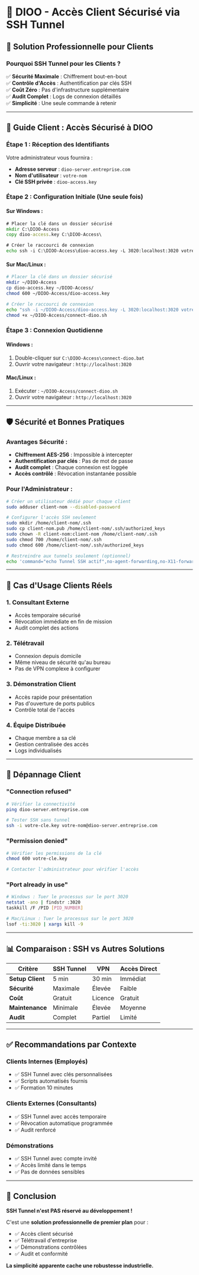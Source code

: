 # 🔐 DIOO - Accès Client Sécurisé via SSH Tunnel

## 🎯 Solution Professionnelle pour Clients

### **Pourquoi SSH Tunnel pour les Clients ?**

✅ **Sécurité Maximale** : Chiffrement bout-en-bout  
✅ **Contrôle d'Accès** : Authentification par clés SSH  
✅ **Coût Zéro** : Pas d'infrastructure supplémentaire  
✅ **Audit Complet** : Logs de connexion détaillés  
✅ **Simplicité** : Une seule commande à retenir  

---

## 🚀 **Guide Client : Accès Sécurisé à DIOO**

### **Étape 1 : Réception des Identifiants**
Votre administrateur vous fournira :
- **Adresse serveur** : `dioo-server.entreprise.com`
- **Nom d'utilisateur** : `votre-nom`
- **Clé SSH privée** : `dioo-access.key`

### **Étape 2 : Configuration Initiale (Une seule fois)**

#### **Sur Windows :**
```cmd
# Placer la clé dans un dossier sécurisé
mkdir C:\DIOO-Access
copy dioo-access.key C:\DIOO-Access\

# Créer le raccourci de connexion
echo ssh -i C:\DIOO-Access\dioo-access.key -L 3020:localhost:3020 votre-nom@dioo-server.entreprise.com > C:\DIOO-Access\connect-dioo.bat
```

#### **Sur Mac/Linux :**
```bash
# Placer la clé dans un dossier sécurisé
mkdir ~/DIOO-Access
cp dioo-access.key ~/DIOO-Access/
chmod 600 ~/DIOO-Access/dioo-access.key

# Créer le raccourci de connexion
echo "ssh -i ~/DIOO-Access/dioo-access.key -L 3020:localhost:3020 votre-nom@dioo-server.entreprise.com" > ~/DIOO-Access/connect-dioo.sh
chmod +x ~/DIOO-Access/connect-dioo.sh
```

### **Étape 3 : Connexion Quotidienne**

#### **Windows :**
1. Double-cliquer sur `C:\DIOO-Access\connect-dioo.bat`
2. Ouvrir votre navigateur : `http://localhost:3020`

#### **Mac/Linux :**
1. Exécuter : `~/DIOO-Access/connect-dioo.sh`
2. Ouvrir votre navigateur : `http://localhost:3020`

---

## 🛡️ **Sécurité et Bonnes Pratiques**

### **Avantages Sécurité :**
- **Chiffrement AES-256** : Impossible à intercepter
- **Authentification par clés** : Pas de mot de passe
- **Audit complet** : Chaque connexion est loggée
- **Accès contrôlé** : Révocation instantanée possible

### **Pour l'Administrateur :**
```bash
# Créer un utilisateur dédié pour chaque client
sudo adduser client-nom --disabled-password

# Configurer l'accès SSH seulement
sudo mkdir /home/client-nom/.ssh
sudo cp client-nom.pub /home/client-nom/.ssh/authorized_keys
sudo chown -R client-nom:client-nom /home/client-nom/.ssh
sudo chmod 700 /home/client-nom/.ssh
sudo chmod 600 /home/client-nom/.ssh/authorized_keys

# Restreindre aux tunnels seulement (optionnel)
echo 'command="echo Tunnel SSH actif",no-agent-forwarding,no-X11-forwarding' | sudo tee -a /home/client-nom/.ssh/authorized_keys
```

---

## 📱 **Cas d'Usage Clients Réels**

### **1. Consultant Externe**
- Accès temporaire sécurisé
- Révocation immédiate en fin de mission
- Audit complet des actions

### **2. Télétravail**
- Connexion depuis domicile
- Même niveau de sécurité qu'au bureau
- Pas de VPN complexe à configurer

### **3. Démonstration Client**
- Accès rapide pour présentation
- Pas d'ouverture de ports publics
- Contrôle total de l'accès

### **4. Équipe Distribuée**
- Chaque membre a sa clé
- Gestion centralisée des accès
- Logs individualisés

---

## 🔧 **Dépannage Client**

### **"Connection refused"**
```bash
# Vérifier la connectivité
ping dioo-server.entreprise.com

# Tester SSH sans tunnel
ssh -i votre-cle.key votre-nom@dioo-server.entreprise.com
```

### **"Permission denied"**
```bash
# Vérifier les permissions de la clé
chmod 600 votre-cle.key

# Contacter l'administrateur pour vérifier l'accès
```

### **"Port already in use"**
```bash
# Windows : Tuer le processus sur le port 3020
netstat -ano | findstr :3020
taskkill /F /PID [PID_NUMBER]

# Mac/Linux : Tuer le processus sur le port 3020
lsof -ti:3020 | xargs kill -9
```

---

## 📊 **Comparaison : SSH vs Autres Solutions**

| Critère | SSH Tunnel | VPN | Accès Direct |
|---------|------------|-----|--------------|
| **Setup Client** | 5 min | 30 min | Immédiat |
| **Sécurité** | Maximale | Élevée | Faible |
| **Coût** | Gratuit | Licence | Gratuit |
| **Maintenance** | Minimale | Élevée | Moyenne |
| **Audit** | Complet | Partiel | Limité |

---

## ✅ **Recommandations par Contexte**

### **Clients Internes (Employés)**
- ✅ SSH Tunnel avec clés personnalisées
- ✅ Scripts automatisés fournis
- ✅ Formation 10 minutes

### **Clients Externes (Consultants)**
- ✅ SSH Tunnel avec accès temporaire
- ✅ Révocation automatique programmée
- ✅ Audit renforcé

### **Démonstrations**
- ✅ SSH Tunnel avec compte invité
- ✅ Accès limité dans le temps
- ✅ Pas de données sensibles

---

## 🎉 **Conclusion**

**SSH Tunnel n'est PAS réservé au développement !**

C'est une **solution professionnelle de premier plan** pour :
- ✅ Accès client sécurisé
- ✅ Télétravail d'entreprise  
- ✅ Démonstrations contrôlées
- ✅ Audit et conformité

**La simplicité apparente cache une robustesse industrielle.**